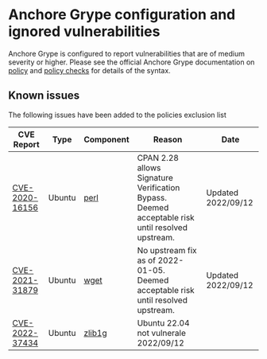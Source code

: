 # Anchore Grype configuration and ignored vulnerabilities
Anchore Grype is configured to report vulnerabilities that are of medium severity or higher.  Please see the official Anchore Grype documentation on [policy](https://docs.anchore.com/current/docs/engine/general/concepts/policy/) and [policy checks](https://docs.anchore.com/current/docs/overview/concepts/policy/policy_checks/) for details of the syntax.

## Known issues
The following issues have been added to the policies exclusion list

| CVE Report    |Type      | Component | Reason       | Date |
| ------------- | -------  |----------| ------------- | -----------------  |
|[CVE-2020-16156](https://nvd.nist.gov/vuln/detail/CVE-2020-16156)| Ubuntu | [perl](https://ubuntu.com/security/CVE-2020-16156) |  CPAN 2.28 allows Signature Verification Bypass. Deemed acceptable risk until resolved upstream. | Updated 2022/09/12 |
|[CVE-2021-31879](https://nvd.nist.gov/vuln/detail/CVE-2021-31879)| Ubuntu | [wget](https://ubuntu.com/security/CVE-2021-31879) |  No upstream fix as of 2022-01-05. Deemed acceptable risk until resolved upstream. | Updated 2022/09/12 |
|[CVE-2022-37434](https://nvd.nist.gov/vuln/detail/CVE-2022-37434)| Ubuntu | [zlib1g](https://ubuntu.com/security/CVE-2022-37434) |  Ubuntu 22.04 not vulnerale 2022/09/12 |
